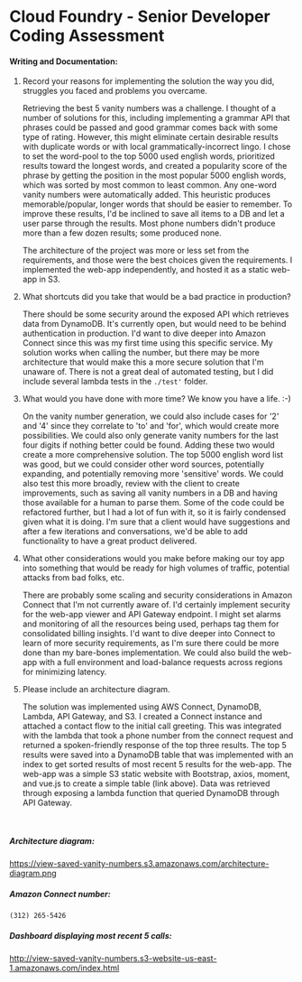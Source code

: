 # Cloud Foundry - Senior Developer Coding Assessment

#### Writing and Documentation:

1. Record your reasons for implementing the solution the way you did, struggles you faced and problems you overcame.

    Retrieving the best 5 vanity numbers was a challenge. I thought of a number of solutions for this, including 
    implementing a grammar API that phrases could be passed and good grammar comes back with some type of rating. 
    However, this might eliminate certain desirable results with duplicate words or with local grammatically-incorrect lingo. 
    I chose to set the word-pool to the top 5000 used english words, prioritized results toward the longest words,
    and created a popularity score of the phrase by getting the position in the most popular 5000 english words,
    which was sorted by most common to least common. Any one-word vanity numbers were automatically added.
    This heuristic produces memorable/popular, longer words that should be easier to remember.
    To improve these results, I'd be inclined to save all items to a DB and let a user parse through the results. 
    Most phone numbers didn't produce more than a few dozen results; some produced none. 
    
    The architecture of the project was more or less set from the requirements, and those were the best choices given 
    the requirements. I implemented the web-app independently, and hosted it as a static web-app in S3.

2. What shortcuts did you take that would be a bad practice in production?

    There should be some security around the exposed API which retrieves data from DynamoDB. It's currently open, but 
    would need to be behind authentication in production. I'd want to dive deeper into Amazon Connect since this was 
    my first time using this specific service. My solution works when calling the number, but there may be more architecture
    that would make this a more secure solution that I'm unaware of. There is not a great deal of automated testing, 
    but I did include several lambda tests in the `./test'` folder. 
   
3. What would you have done with more time? We know you have a life. :-)

    On the vanity number generation, we could also include cases for '2' and '4' since they correlate to 'to' and 'for', 
    which would create more possibilities. We could also only generate vanity numbers for the last four digits if 
    nothing better could be found. Adding these two would create a more comprehensive solution. The top 5000 english word list
    was good, but we could consider other word sources, potentially expanding, and potentially removing more 'sensitive' words.
    We could also test this more broadly, review with the client to create improvements, such as saving all 
    vanity numbers in a DB and having those available for a human to parse them. Some of the code could be refactored further,
    but I had a lot of fun with it, so it is fairly condensed given what it is doing. I'm sure that a client would have suggestions 
    and after a few iterations and conversations, we'd be able to add functionality to have a great product delivered. 

4. What other considerations would you make before making our toy app into something that would be ready for high volumes of traffic, potential attacks from bad folks, etc.

    There are probably some scaling and security considerations in Amazon Connect that I'm not currently aware of. I'd certainly
    implement security for the web-app viewer and API Gateway endpoint. I might set alarms and monitoring of all the resources being used, perhaps
    tag them for consolidated billing insights. I'd want to dive deeper into Connect to learn of more security requirements,
    as I'm sure there could be more done than my bare-bones implementation. We could also build the web-app with a full 
    environment and load-balance requests across regions for minimizing latency. 

5. Please include an architecture diagram.

    The solution was implemented using AWS Connect, DynamoDB, Lambda, API Gateway, and S3. I created a Connect instance 
    and attached a contact flow to the initial call greeting. This was integrated with the lambda that took a phone number 
    from the connect request and returned a spoken-friendly response of the top three results. 
    The top 5 results were saved into a DynamoDB table that was implemented with an index to get sorted results of most 
    recent 5 results for the web-app. The web-app was a simple S3 static website with Bootstrap, axios, moment, and vue.js to 
    create a simple table (link above). Data was retrieved through exposing a lambda function that queried DynamoDB through API Gateway. 
   
<br>

##### Architecture diagram:
<a target="_blank" href="https://view-saved-vanity-numbers.s3.amazonaws.com/architecture-diagram.png">
https://view-saved-vanity-numbers.s3.amazonaws.com/architecture-diagram.png
</a>
    
##### Amazon Connect number:
`(312) 265-5426`

##### Dashboard displaying most recent 5 calls:
<a target="_blank" href="http://view-saved-vanity-numbers.s3-website-us-east-1.amazonaws.com/index.html">
http://view-saved-vanity-numbers.s3-website-us-east-1.amazonaws.com/index.html
</a>
